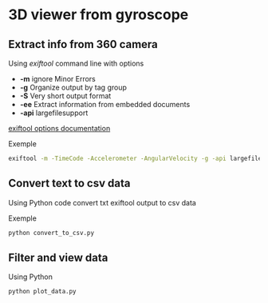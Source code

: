 # 3D viewer from gyroscope

## Extract info from 360 camera

Using *exiftool* command line with options

* **-m** ignore Minor Errors
* **-g** Organize output by tag group
* **-S** Very short output format
* **-ee** Extract information from embedded documents
* **-api** largefilesupport

[exiftool options documentation](https://exiftool.org/exiftool_pod.html#Option-Details)

Exemple

```bash
exiftool -m -TimeCode -Accelerometer -AngularVelocity -g -api largefilesupport -S -ee VID_20240530_173115_003.insv | tee VID_20240530_173115_003.txt
```

## Convert text to csv data

Using Python code convert txt exiftool output to csv data

Exemple

```bash
python convert_to_csv.py
```

## Filter and view data

Using Python

```bash
python plot_data.py
```
